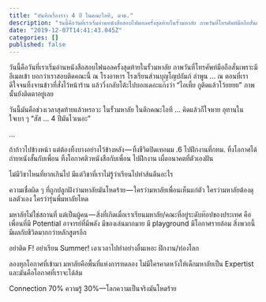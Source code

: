 ```yaml
---
title: "บันทึกเรื่องราว 4 ปี ในคณะไอที, มจธ."
description: "วันนี้คือวันที่เราเริ่มอ่านหนังสือสอบไฟนอลครั้งสุดท้ายในรั้วมหาลัย ภาพวันที่โทรศัพท์มือถือสั่นเพราะมีอีเมลเข้า บอกว่าเราสอบติดคณะนี้ ณ…"
date: "2019-12-07T14:41:43.045Z"
categories: []
published: false
---
```


วันนี้คือวันที่เราเริ่มอ่านหนังสือสอบไฟนอลครั้งสุดท้ายในรั้วมหาลัย ภาพวันที่โทรศัพท์มือถือสั่นเพราะมีอีเมลเข้า บอกว่าเราสอบติดคณะนี้ ณ โรงอาหาร โรงเรียนส่วนบุญโญปถัมภ์ ลำพูน … ณ ตอนที่เราดีใจจนทิ้งจานข้าวที่สั่งไว้หน้าร้าน แล้ววิ่งกลับโต้ะไปบอกเดอะแก๊งว่า “ไอเหี้ย กูติดแล้วโว้ยยยย” ภาพนั้นยังติดตาอยู่เลย

วันนี้มันคือช่วงเวลาสุดท้ายแล้วหรอวะ ในรั้วมหาลัย ในตึกคณะไอที … คิดแล้วก็ใจหาย อุทานในใจเบา ๆ “สัส … 4 ปีมันไวเนอะ” 

…

ถ้าก้าวไปข้างหน้า แต่ต้องทิ้งบางอย่างไว้ข้างหลัง — ทิ้งชีวิตปิดเทอมม .6 ไปฝึกงานที่กทม. ทิ้งโอกาศได้ถ่ายหนังสั้นกับเพื่อน ทิ้งโอกาศติวหนังสือกับเพื่อน ไปฝึกงาน เผื่ออนาคตที่ตัวเองฝัน

ไม่มีวิชาไหนที่ยากเกินไป มีแต่วิชาที่เราไม่รู้ว่าเรียนไปทำส้นตีนอะไร

ความเชื่อผิด ๆ ที่ถูกปลูกฝังว่ามหาลัยมันโหดร้าย — ใครว่ามหาลัยเพื่อนเห็นแก่ตัว ใครว่ามหาลัยต้องดุแลตัวเอง ใครว่ารุ่นพี่มหาลัยโหด

มหาลัยไม่ใช่สถานที่ แต่เป็นผู้คน — สิ่งที่เกิดเมื่อเราเรียนมหาลัย/คณะที่อยู่ระดับท๊อปของประเทศ คือเพื่อนที่มี Potential อาจารย์ที่มีพลัง มีของเล่นมากมาย มี playground มีโอกาศรายล้อม สิ่งพวกนี้มีผลกับชีวิตมากกว่าหลักสูตรอีก

อย่าติด F! อย่าเรียน Summer! เอาเวลาไปทำอย่างอื่นเหอะ ฝึกงาน/ท่องโลก

ลองทุกโอกาศที่เข้ามา มหาลัยคือพื้นที่แห่งการทดลอง ไม่มีใครคาดหวังให้เด็กมหาลัยเป็น Expertist และมันคือโอกาศที่เราจะได้ล้ม

Connection 70% ความรู้ 30%—โลกความเป็นจริงมันโหดร้าย
